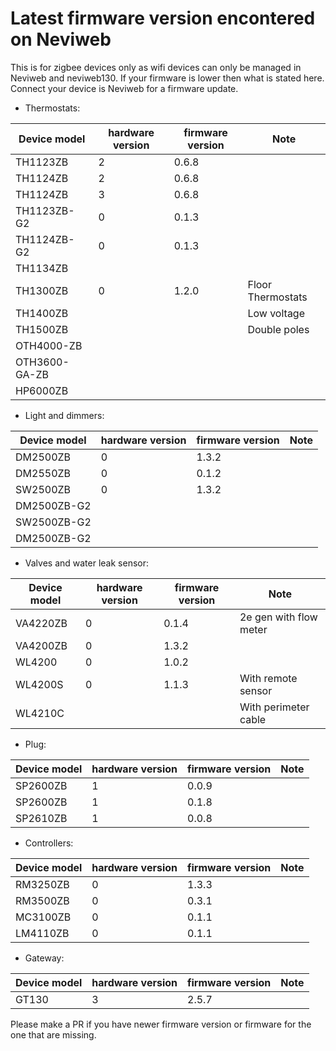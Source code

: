 # Latest firmware version encontered on Neviweb

This is for zigbee devices only as wifi devices can only be managed in Neviweb and neviweb130.
If your firmware is lower then what is stated here. Connect your device is Neviweb for a firmware update.

- Thermostats:

|Device model|hardware version|firmware version|Note|
| --- | --- | --- | --- |
|TH1123ZB| 2 |0.6.8 | |
|TH1124ZB| 2 |0.6.8 | |
|TH1124ZB| 3 |0.6.8 | |
|TH1123ZB-G2| 0 |0.1.3 | |
|TH1124ZB-G2| 0 |0.1.3 | |
|TH1134ZB| | | |
|TH1300ZB| 0 |1.2.0 |Floor Thermostats|
|TH1400ZB| | |Low voltage|
|TH1500ZB| | |Double poles
|OTH4000-ZB| | |
|OTH3600-GA-ZB| | |
|HP6000ZB| | |

- Light and dimmers:

|Device model|hardware version|firmware version|Note|
| --- | --- | --- | --- |
|DM2500ZB| 0 |1.3.2 | |
|DM2550ZB| 0 |0.1.2 | |
|SW2500ZB| 0 |1.3.2 | |
|DM2500ZB-G2| | | |
|SW2500ZB-G2| | | |
|DM2500ZB-G2| | | |

- Valves and water leak sensor:

|Device model|hardware version|firmware version| Note|
| --- | --- | --- | --- |
|VA4220ZB| 0 |0.1.4 | 2e gen with flow meter|
|VA4200ZB| 0 |1.3.2 | |
|WL4200| 0 |1.0.2 | |
|WL4200S| 0 |1.1.3 |With remote sensor|
|WL4210C| | |With perimeter cable

- Plug:

|Device model|hardware version|firmware version|Note|
| --- | --- | --- | --- |
|SP2600ZB| 1 |0.0.9 | |
|SP2600ZB| 1 |0.1.8 | |
|SP2610ZB| 1 |0.0.8 | |

- Controllers:

|Device model|hardware version|firmware version|Note|
| --- | --- | --- | --- |
|RM3250ZB| 0 |1.3.3 | |
|RM3500ZB| 0 |0.3.1 | |
|MC3100ZB| 0 |0.1.1 | |
|LM4110ZB| 0 |0.1.1 | |

- Gateway:

|Device model|hardware version|firmware version|Note|
| --- | --- | --- | --- |
|GT130| 3 |2.5.7 | |

Please make a PR if you have newer firmware version or firmware for the one that are missing.
